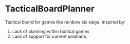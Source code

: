 # TacticalBoardPlanner
Tactical board for games like rainbow six siege. 
Inspired by:
1. Lack of planning within tactical games
2. Lack of support for current solutions.
